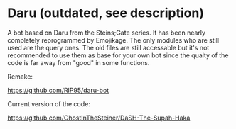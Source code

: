 # Daru (outdated, see description)
A bot based on Daru from the Steins;Gate series. It has been nearly completely reprogrammed by Emojikage. The only modules who are still used are the query ones. The old files are still accessable but it's not recommended to use them as base for your own bot since the qualty of the code is far away from "good" in some functions.

Remake:

https://github.com/RIP95/daru-bot

Current version of the code:

https://github.com/GhostInTheSteiner/DaSH-The-Supah-Haka
